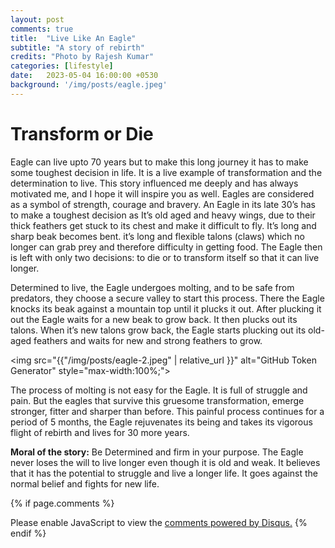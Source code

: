 ```yaml
---
layout: post
comments: true
title:  "Live Like An Eagle"
subtitle: "A story of rebirth"
credits: "Photo by Rajesh Kumar"
categories: [lifestyle]
date:   2023-05-04 16:00:00 +0530
background: '/img/posts/eagle.jpeg'
---
```

Transform or Die
========
Eagle can live upto 70 years but to make this long journey it has to make some toughest decision in life. It is a live example of transformation and the determination to live. This story influenced me deeply and has always motivated me, and I hope it will inspire you as well. 
Eagles are considered as a symbol of strength, courage and bravery.
An Eagle in its late 30’s has to make a toughest decision as It’s old aged and heavy wings, due to their thick feathers get stuck to its chest and make it difficult to fly. It’s long and sharp beak becomes bent. it’s long and flexible talons (claws) which no longer can grab prey and therefore difficulty in getting food.
The Eagle then is left with only two decisions: to die or to transform itself so that it can live longer.

Determined to live, the Eagle undergoes molting, and to be safe from predators, they choose a secure valley to start this process. There the Eagle knocks its beak against a mountain top until it plucks it out. After plucking it out the Eagle waits for a new beak to grow back. It then plucks out its talons. When it’s new talons grow back, the Eagle starts plucking out its old-aged feathers and waits for new and strong feathers to grow. 

<img src="{{"/img/posts/eagle-2.jpeg" | relative_url }}" alt="GitHub Token Generator" style="max-width:100%;">

The process of molting is not easy for the Eagle. It is full of struggle and pain. But the eagles that survive this gruesome transformation, emerge stronger, fitter and sharper than before.
This painful process continues for a period of 5 months, the Eagle rejuvenates its being and takes its vigorous flight of rebirth and lives for 30 more years.


**Moral of the story:** Be Determined and firm in your purpose.
The Eagle never loses the will to live longer even though it is old and weak. It believes that it has the potential to struggle and live a longer life. It goes against the normal belief and fights for new life.





{% if page.comments %}
<div id="disqus_thread"></div>
<script>
    /**
     *  RECOMMENDED CONFIGURATION VARIABLES: EDIT AND UNCOMMENT THE SECTION BELOW TO INSERT DYNAMIC VALUES FROM YOUR PLATFORM OR CMS.
     *  LEARN WHY DEFINING THESE VARIABLES IS IMPORTANT: https://disqus.com/admin/universalcode/#configuration-variables
     */
    /*
    var disqus_config = function () {
        this.page.url = PAGE_URL;  // Replace PAGE_URL with your page's canonical URL variable
        this.page.identifier = PAGE_IDENTIFIER; // Replace PAGE_IDENTIFIER with your page's unique identifier variable
    };
    */
    (function() {  // REQUIRED CONFIGURATION VARIABLE: EDIT THE SHORTNAME BELOW
        var d = document, s = d.createElement('script');

        s.src = 'https://consultt-github-io.disqus.com/embed.js';  // IMPORTANT: Replace EXAMPLE with your forum shortname!

        s.setAttribute('data-timestamp', +new Date());
        (d.head || d.body).appendChild(s);
    })();
</script>
<noscript>Please enable JavaScript to view the <a href="https://disqus.com/?ref_noscript" rel="nofollow">comments powered by Disqus.</a></noscript>
{% endif %}
